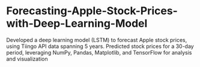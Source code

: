 # Forecasting-Apple-Stock-Prices-with-Deep-Learning-Model
Developed a deep learning model (LSTM) to forecast Apple stock prices, using Tiingo API data spanning 5 years. Predicted stock prices for a 30-day period, leveraging NumPy, Pandas, Matplotlib, and TensorFlow for analysis and visualization
